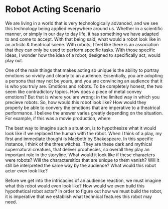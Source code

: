 # Robot Acting Scenario

We are living in a world that is very technologically advanced, and we see this technology being applied everywhere around us. Whether in a scientific manner, or simply in our day to day life, it has something we have adapted to and come to accept. With that being said, what would a robot look like in an artisitc & theatrical scene. With robots, I feel like there is an association that they can only be used to perform specific tasks. With those specific ideas, I wonder how the idea of a robot, designed to specifically act, would play out. 

One of the main things that makes acting so unique is the ability to portray emotions so vividly and clearly to an audience. Essentially, you are adopting a persona that may not be yours, and you are convincing an audience that it is who you truly are. Emotions and robots. To be completely honest, the two seem like contradictory topics. How does a piece of metal convey emotions? But that is where you are wrong; in the limited way in which you precieve robots. So, how would this robot look like? How would they properly be able to convery the emotions that are imperative to a theatrical performance. I believe the answer varies greatly depending on the situation. For example, if this was a movie production, where

The best way to imagine such a situation, is to hypothesize what it would look like if we replaced the human with the robot. When I think of a play, my first and immediate thought is Macbeth by Shakespeare. In this specific instance, I think of the three witches. They are these dark and mythical supernatural creatues, that deliver prophecies, so overall they play an important role in the storyline. What would it look like if these characters were robots? Will the charactersitics that are unique to them vanish? Will it still be interpreted the same way by the audience? What would this robot actor even look like?

Before we get into the intricacies of an audience reaction, we must imagine what this robot would even look like? How would we even build this hypothetical robot actor? In order to figure out how we must build the robot, it is imperative that we establish what technical features this robot may need.
